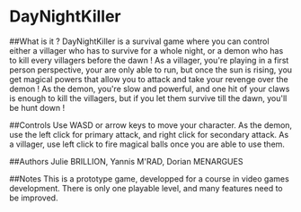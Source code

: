 # DayNightKiller

##What is it ?
DayNightKiller is a survival game where you can control either a villager who has to survive for a whole night, or a demon who has
to kill every villagers before the dawn !
As a villager, you're playing in a first person perspective, your are only able to run, but once the sun is rising, you get magical powers
that allow you to attack and take your revenge over the demon !
As the demon, you're slow and powerful, and one hit of your claws is enough to kill the villagers, but if you let them survive till the dawn,
you'll be hunt down !

##Controls
Use WASD or arrow keys to move your character.
As the demon, use the left click for primary attack, and right click for secondary attack.
As a villager, use left click to fire magical balls once you are able to use them.

##Authors
Julie BRILLION,
 Yannis M'RAD,
 Dorian MENARGUES

##Notes
This is a prototype game, developped for a course in video games development.
There is only one playable level, and many features need to be improved.
